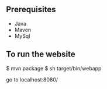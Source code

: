 ## Prerequisites

* Java
* Maven
* MySql

## To run the website
  $ mvn package
  $ sh target/bin/webapp

  go to localhost:8080/
